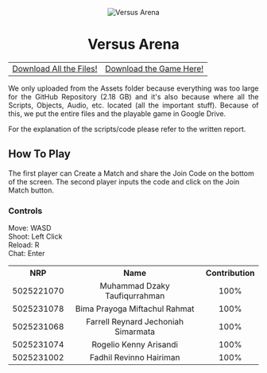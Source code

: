 <p align="center">
  <img src="https://github.com/user-attachments/assets/e65f89f3-ba45-49da-ad79-8e60b94c0af0" alt="Versus Arena" />
</p>  

<h1 align="center">Versus Arena</h1>

<table align="center">
  <tr>
    <td align="center">
      <a href="https://drive.google.com/file/d/1dWNTCSyqvmUg1dBDdmWjYwpJTBCMuzAq/view?usp=sharing">Download All the Files!</a>
    </td>
    <td align="center">
      <a href="https://drive.google.com/file/d/1FTWeDO6rdLyL50i-b6woaBImN8CBsFeN/view?usp=sharing">Download the Game Here!</a>
    </td>
  </tr>
</table>


<p align="justify">
We only uploaded from the Assets folder because everything was too large for the GitHub Repository (2.18 GB) and it's also because where all the Scripts, Objects, Audio, etc. located (all the important stuff).
Because of this, we put the entire files and the playable game in Google Drive.  

For the explanation of the scripts/code please refer to the written report.  
</p>  

## How To Play  

The first player can Create a Match and share the Join Code on the bottom of the screen. The second player inputs the code and click on the Join Match button.  

### Controls  

Move: WASD  
Shoot: Left Click  
Reload: R  
Chat: Enter  

<table align="center">
  <tr>
    <th style="text-align:center">NRP</th>
    <th style="text-align:center">Name</th>
    <th style="text-align:center">Contribution</th>
  </tr>
  <tr>
    <td style="text-align:center">5025221070</td>
    <td style="text-align:center">Muhammad Dzaky Taufiqurrahman</td>
    <td style="text-align:center">100%</td>
  </tr>
  <tr>
    <td style="text-align:center">5025231078</td>
    <td style="text-align:center">Bima Prayoga Miftachul Rahmat</td>
    <td style="text-align:center">100%</td>
  </tr>
  <tr>
    <td style="text-align:center">5025231068</td>
    <td style="text-align:center">Farrell Reynard Jechoniah Simarmata</td>
    <td style="text-align:center">100%</td>
  </tr>
  <tr>
    <td style="text-align:center">5025231074</td>
    <td style="text-align:center">Rogelio Kenny Arisandi</td>
    <td style="text-align:center">100%</td>
  </tr>
  <tr>
    <td style="text-align:center">5025231002</td>
    <td style="text-align:center">Fadhil Revinno Hairiman</td>
    <td style="text-align:center">100%</td>
  </tr>
</table>

</div>
